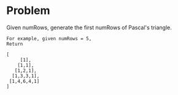 Problem
===
Given numRows, generate the first numRows of Pascal's triangle.

	For example, given numRows = 5,
	Return

	[
	     [1],
	    [1,1],
	   [1,2,1],
	  [1,3,3,1],
	 [1,4,6,4,1]
	]
